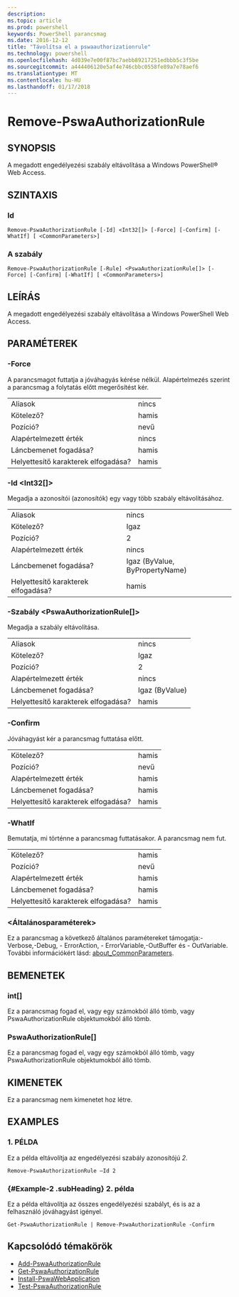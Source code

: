 ```yaml
---
description: 
ms.topic: article
ms.prod: powershell
keywords: PowerShell parancsmag
ms.date: 2016-12-12
title: "Távolítsa el a pswaauthorizationrule"
ms.technology: powershell
ms.openlocfilehash: 4d039e7e00f87bc7aebb89217251edbbb5c3f5be
ms.sourcegitcommit: a444406120e5af4e746cbbc0558fe89a7e78aef6
ms.translationtype: MT
ms.contentlocale: hu-HU
ms.lasthandoff: 01/17/2018
---
```

# <a name="remove-pswaauthorizationrule"></a>Remove-PswaAuthorizationRule

## <a name="synopsis"></a>SYNOPSIS

A megadott engedélyezési szabály eltávolítása a Windows PowerShell® Web Access.

## <a name="syntax"></a>SZINTAXIS

### <a name="id"></a>Id
```
Remove-PswaAuthorizationRule [-Id] <Int32[]> [-Force] [-Confirm] [-WhatIf] [ <CommonParameters>]
```

### <a name="rule"></a>A szabály
```
Remove-PswaAuthorizationRule [-Rule] <PswaAuthorizationRule[]> [-Force] [-Confirm] [-WhatIf] [ <CommonParameters>]
```

## <a name="description"></a>LEÍRÁS

A megadott engedélyezési szabály eltávolítása a Windows PowerShell Web Access.

## <a name="parameters"></a>PARAMÉTEREK

### <a name="-force"></a>-Force

A parancsmagot futtatja a jóváhagyás kérése nélkül. Alapértelmezés szerint a parancsmag a folytatás előtt megerősítést kér.

|||  
|-|-|
| Aliasok                              | nincs                                 |
| Kötelező?                            | hamis                                |
| Pozíció?                            | nevű                                |
| Alapértelmezett érték                        | nincs                                 |
| Láncbemenet fogadása?               | hamis                                |
| Helyettesítő karakterek elfogadása?          | hamis                                |

### <a name="-id-ltint32gt"></a>-Id &lt;Int32\[\]&gt;

Megadja a azonosítói (azonosítók) egy vagy több szabály eltávolításához.

|||  
|-|-|
| Aliasok                              | nincs                                 |
| Kötelező?                            | Igaz                                 |
| Pozíció?                            | 2                                    |
| Alapértelmezett érték                        | nincs                                 |
| Láncbemenet fogadása?               | Igaz (ByValue, ByPropertyName)       |
| Helyettesítő karakterek elfogadása?          | hamis                                |

### <a name="-rule-ltpswaauthorizationrulegt"></a>-Szabály &lt;PswaAuthorizationRule\[\]&gt;

Megadja a szabály eltávolítása.

|||  
|-|-|
| Aliasok                              | nincs                                 |
| Kötelező?                            | Igaz                                 |
| Pozíció?                            | 2                                    |
| Alapértelmezett érték                        | nincs                                 |
| Láncbemenet fogadása?               | Igaz (ByValue)                       |
| Helyettesítő karakterek elfogadása?          | hamis                                |

### <a name="-confirm"></a>-Confirm

Jóváhagyást kér a parancsmag futtatása előtt.

|||  
|-|-|
| Kötelező?                            | hamis                                |
| Pozíció?                            | nevű                                |
| Alapértelmezett érték                        | hamis                                |
| Láncbemenet fogadása?               | hamis                                |
| Helyettesítő karakterek elfogadása?          | hamis                                |

### <a name="-whatif"></a>-WhatIf

Bemutatja, mi történne a parancsmag futtatásakor. A parancsmag nem fut.

|||  
|-|-|
| Kötelező?                            | hamis                                |
| Pozíció?                            | nevű                                |
| Alapértelmezett érték                        | hamis                                |
| Láncbemenet fogadása?               | hamis                                |
| Helyettesítő karakterek elfogadása?          | hamis                                |

### <a name="ltcommonparametersgt"></a>&lt;Általánosparaméterek&gt;

Ez a parancsmag a következő általános paramétereket támogatja:-Verbose,-Debug, - ErrorAction, - ErrorVariable,-OutBuffer és - OutVariable.
További információkért lásd: [about_CommonParameters](http://go.microsoft.com/fwlink/p/?LinkID=113216).

## <a name="inputs"></a>BEMENETEK

### <a name="int"></a>int\[\]

Ez a parancsmag fogad el, vagy egy számokból álló tömb, vagy PswaAuthorizationRule objektumokból álló tömb.

### <a name="pswaauthorizationrule"></a>PswaAuthorizationRule\[\]

Ez a parancsmag fogad el, vagy egy számokból álló tömb, vagy PswaAuthorizationRule objektumokból álló tömb.

## <a name="outputs"></a>KIMENETEK

Ez a parancsmag nem kimenetet hoz létre.

## <a name="examples"></a>EXAMPLES

### <a name="example-1"></a>1. PÉLDA

Ez a példa eltávolítja az engedélyezési szabály azonosítójú *2*.

```
Remove-PswaAuthorizationRule –Id 2
```

### <a name="example-2-example-2-subheading"></a>{#Example-2 .subHeading} 2. példa

Ez a példa eltávolítja az összes engedélyezési szabályt, és is az a felhasználó jóváhagyást igényel.

```
Get-PswaAuthorizationRule | Remove-PswaAuthorizationRule -Confirm
```

## <a name="related-topics"></a>Kapcsolódó témakörök

- [Add-PswaAuthorizationRule](add-pswaauthorizationrule.md)
- [Get-PswaAuthorizationRule](get-pswaauthorizationrule.md)
- [Install-PswaWebApplication](install-pswawebapplication.md)
- [Test-PswaAuthorizationRule](test-pswaauthorizationrule.md)
